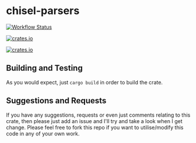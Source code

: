 # chisel-parsers

[![Workflow Status](https://img.shields.io/github/actions/workflow/status/jonnycoombes/chisel-core/rust.yml)](https://img.shields.io/github/actions/workflow/status/jonnycoombes/chisel-core/rust.yml)

[![crates.io](https://img.shields.io/crates/v/chisel-parsers.svg)](https://crates.io/crates/chisel-parsers)

[![crates.io](https://img.shields.io/crates/l/chisel-parsers.svg)](https://crates.io/crates/chisel-parsers)




## Building and Testing

As you would expect, just `cargo build` in order to build the crate.

## Suggestions and Requests

If you have any suggestions, requests or even just comments relating to this crate, then please just add an issue and
I'll try and take a look when I get change.  Please feel free to fork this repo if you want to utilise/modify this code
in any of your own work.
